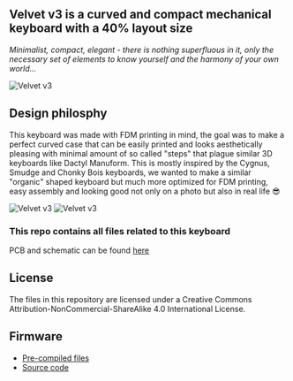 ## Velvet v3 is a curved and compact mechanical keyboard with a 40% layout size  
*Minimalist, compact, elegant - there is nothing superfluous in it, only the necessary set of elements to know yourself and the harmony of your own world...*

![Velvet v3](images/01.jpg)

## Design philosphy
This keyboard was made with FDM printing in mind, the goal was to make a perfect curved case that can be easily printed and looks aesthetically pleasing with minimal amount of so called "steps" that plague similar 3D keyboards like Dactyl Manuform. This is mostly inspired by the Cygnus, Smudge and Chonky Bois keyboards, we wanted to make a similar "organic" shaped keyboard but much more optimized for FDM printing, easy assembly and looking good not only on a photo but also in real life 😎

![Velvet v3](images/02.jpg)
![Velvet v3](images/03.jpg)

### This repo contains all files related to this keyboard
PCB and schematic can be found [here](https://oshwlab.com/yuriiq/velvet_v3)

## License 

The files in this repository are licensed under a Creative Commons Attribution-NonCommercial-ShareAlike 4.0 International License.

## Firmware
- [Pre-compiled files][1]
- [Source code][2]

[1]: https://github.com/ergohaven/keymap_hub
[2]: https://github.com/ergohaven/vial-qmk/tree/vial/keyboards/ergohaven
